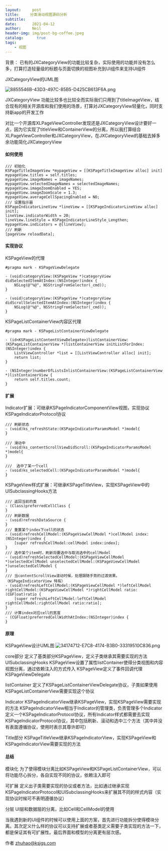 ```yaml
---
layout:     post
title:     分类滑动视图源码分析
subtitle:      
date:       2021-04-12
author:     Neil
header-img: img/post-bg-coffee.jpeg
catalog:      true
tags:
    - 视图
---
```



背景：
已有的JXCategoryView的功能比较复杂，实际使用的功能并没有怎么多，打算打造轻量级的标题与页面切换的视图补充到UI组件来支持UI组件


JXCategoryView的UML图

![8855546B-43D3-497C-85B5-D425CB613F6A.png](https://cdn.nlark.com/yuque/0/2020/png/368112/1599217574109-88664ac6-9d5e-4218-9c84-a66177400161.png#align=left&display=inline&height=656&margin=%5Bobject%20Object%5D&name=8855546B-43D3-497C-85B5-D425CB613F6A.png&originHeight=656&originWidth=682&size=76609&status=done&style=none&width=682)


JXCategoryView 功能比较多也比较全而实际我们只用到了titleImageView，结合现有的相关开源库和我们使用的场景，打算对JXCategoryView轻量化，同时支持新app的开发工作

对比一个开源库XLPageViewController发现还是JXCategoryView设计要好一点，因为它实现了titleView和ContainerView的分离，所以我打算结合XLPageViewController和JXCategoryView，在JXCategoryView的基础去掉多余功能简化JXCategoryView
#### 
#### 如何使用
```
/// 初始化
KSPageTitleImageView *mypageView = [[KSPageTitleImageView alloc] init]
mypageView.titles = self.titles;
mypageView.imageNames = imageNames;
mypageView.selectedImageNames = selectedImageNames;
mypageView.imageZoomEnabled = YES;
mypageView.imageZoomScale = 1.3;
mypageView.averageCellSpacingEnabled = NO;
/// 设置指示器
KSPageIndicatorLineView *lineView = [[KSPageIndicatorLineView alloc] init];
lineView.indicatorWidth = 20;
lineView.lineStyle = KSPageIndicatorLineStyle_Lengthen;
mypageView.indicators = @[lineView];
/// 刷新
[pageView reloadData];
```


#### 实现协议


KSPageView的代理
```
#pragma mark - KSPageViewDelegate

- (void)categoryView:(KSPageView *)categoryView didSelectedItemAtIndex:(NSInteger)index {
    NSLog(@"%@", NSStringFromSelector(_cmd));
}

- (void)categoryView:(KSPageView *)categoryView didScrollSelectedItemAtIndex:(NSInteger)index {
    NSLog(@"%@", NSStringFromSelector(_cmd));
}
```


KSPageListContainerView内容区代理
```
#pragma mark - KSPageListContainerViewDelegate

- (id<KSPageListContentViewDelegate>)listContainerView:(KSPageListContainerView *)listContainerView initListForIndex:(NSInteger)index {
    ListViewController *list = [[ListViewController alloc] init];
    return list;
}

- (NSInteger)numberOfListsInlistContainerView:(KSPageListContainerView *)listContainerView {
    return self.titles.count;
}
```


#### 扩展


Indicator扩展：可继承KSPageIndicatorComponentView视图，实现协议KSPageIndicatorProtocol协议
```
/// 刷新状态
- (void)ks_refreshState:(KSPageIndicatorParamsModel *)model{
}

/// 滑动中
- (void)ks_contentScrollViewDidScroll:(KSPageIndicatorParamsModel *)model{
}

///  选中了某一个cell
- (void)ks_selectedCell:(KSPageIndicatorParamsModel *)model{
}
```


KSPageView样式扩展：可继承KSPageTitleView，实现KSPageView中的UISubclassingHooks方法
```
/// 返回当前的类
- (Class)preferredCellClass {
}
/// 刷新数据
- (void)refreshDataSource {
}
/// 重置某个index下cell的状态
- (void)refreshCellModel:(KSPageViewCellModel *)cellModel index:(NSInteger)index {
    [super refreshCellModel:cellModel index:index];
}
/// 选中某个item时，刷新将要选中与取消选中的cellModel
- (void)refreshSelectedCellModel:(KSPageViewCellModel *)selectedCellModel unselectedCellModel:(KSPageViewCellModel *)unselectedCellModel {
}
/// 当contentScrollView滚动时候，处理跟随手势的过渡效果。 （KSPageIndicatorView 特有）
- (void)refreshLeftCellModel:(KSPageViewCellModel *)leftCellModel rightCellModel:(KSPageViewCellModel *)rightCellModel ratio:(CGFloat)ratio {
    [super refreshLeftCellModel:leftCellModel rightCellModel:rightCellModel ratio:ratio];
}
/// 计算index对应cell的宽度
- (CGFloat)preferredCellWidthAtIndex:(NSInteger)index {
}
```


#### 原理


KSPageView设计UML图
![34174712-E7C8-4174-B3B0-33319510C836.png](https://cdn.nlark.com/yuque/0/2020/png/368112/1599652194318-ca7d424c-edcf-46cd-92ef-7e876cf96619.png#align=left&display=inline&height=1154&margin=%5Bobject%20Object%5D&name=34174712-E7C8-4174-B3B0-33319510C836.png&originHeight=1154&originWidth=1696&size=341566&status=done&style=none&width=1696)


core部分
定义了基类部分KSPageView，定义子类继承其需要实现的方法UISubclassingHooks
KSPageView设置了属性listContainer使得分类视图和内容视图分离，通过依赖注入的方式传入
KSPageView定义了事件回调代理KSPageViewDelegate


listContainer
定义了KSPageListContainerViewDelegate协议，子类如果使用KSPageListContainerView需要实现这个协议

Indicator
KSPageIndicatorView继承KSPageView，实现KSPageView需要实现的方法
KSPageIndicatorView相当于Indicator的管理类，负责管理多个Indicator
定义一个KSPageIndicatorProtocol协议，所有Indicator样式都需要去实现KSPageIndicatorProtocol协议，其中包括刷新、滚动和选中三个方法（其中并没有表面遵循协议，使用时表示其尊许即可）


Title部分
KSPageTitleView继承KSPageIndicatorView，实现KSPageView和KSPageIndicatorView需要实现的方法


#### 总结
模块化
为了使得模块分离比如KSPageView和KSPageListContainerView，可以将功能尽心拆分，各自实现不同的协议，依赖注入即可


可扩展
定义出子类需要实现的协议或者方法，比如通过继承实现KSPageIndicatorProtocol和UISubclassingHooks来扩展其不同的样式内容（实现协议时候可不表明遵循协议）


分层
UI层和数据层的分离，比如Cell和CellModel的使用


当我遇到新的UI组件的时候可以使用上面的方案，首先进行功能拆分使得模块分离。其次定义什么样的协议可以支持扩展或者基类定义需要子类实现的方法一下，都是保证其有可扩展性。最后界面和模型的分离更有层次感。

作者
zhuhao@ksjgs.com
